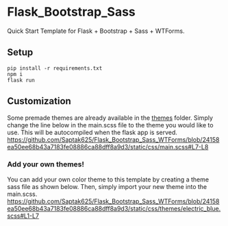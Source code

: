# Flask_Bootstrap_Sass
Quick Start Template for Flask + Bootstrap + Sass + WTForms.

## Setup
```
pip install -r requirements.txt
npm i
flask run
```

## Customization
Some premade themes are already available in the [themes](https://github.com/Saptak625/Flask_Bootstrap_Sass_WTForms/tree/main/static/css/themes) folder. Simply change the line below in the main.scss file to the theme you would like to use. This will be autocompiled when the flask app is served.
https://github.com/Saptak625/Flask_Bootstrap_Sass_WTForms/blob/24158ea50ee68b43a7183fe08886ca88dff8a9d3/static/css/main.scss#L7-L8

### Add your own themes!
You can add your own color theme to this template by creating a theme sass file as shown below. Then, simply import your new theme into the main.scss.
https://github.com/Saptak625/Flask_Bootstrap_Sass_WTForms/blob/24158ea50ee68b43a7183fe08886ca88dff8a9d3/static/css/themes/electric_blue.scss#L1-L7
